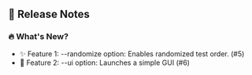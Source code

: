 ## 🚀 Release Notes

### 🔥 What's New?
- ✨ Feature 1: --randomize option: Enables randomized test order. (#5)
- 🎉 Feature 2: --ui option: Launches a simple GUI (#6)
